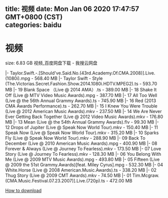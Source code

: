 
title: 视频
date: Mon Jan 06 2020 17:47:57 GMT+0800 (CST)    
categories: baidu
---

# 视频
size: 6.83 GB
 视频_百度网盘下载 - 我搜云网盘
 
|- Taylor.Swift.-.[Should've.Said.No.(43rd.Academy.Of.CMA.2008)].Live.(1080i).mpg - 568.40 MB
|- Taylor Swift - Style (The.Victorias.Secret.Fashion.Show.2014.1080i.HDTV.MPEG2).ts - 593.70 MB
|- 19 Blank Space （Live @ 2014 AMA）.ts - 389.00 MB
|- 18 Shake It Off (Live @ MTV Video Music Awards).mpg - 387.70 MB
|- 17 All Too Well (Live @ the 56th Annual Grammy Awards).ts - 745.90 MB
|- 16 Red (2013 CMA Awards Performance).ts - 262.70 MB
|- 15 I Knew You Were Trouble (Live @ 2012 American Music Awards).mkv - 237.50 MB
|- 14 We Are Never Ever Getting Back Together (Live @ 2012 Video Music Awards).mkv - 176.80 MB
|- 13 Mean (Live @ the 54th Annual Grammy Awards).flv - 99.30 MB
|- 12 Drops of Jupiter (Live @ Speak Now World Tour).mkv - 150.40 MB
|- 11 Speak Now (Live @ Speak Now World Tour).mkv - 315.20 MB
|- 10 Sparks Fly (Live @ Speak Now World Tour).mkv - 288.90 MB
|- 09 Back To December (Live @ 2010 American Music Awards).mpg - 400.90 MB
|- 08 Forever & Always (Live @ Journey To Fearless).mkv - 173.50 MB
|- 07 Love Story (Live @ Journey To Fearless).mkv - 128.30 MB
|- 06 You Belong With Me (Live @ 2009 MTV Music Awards).mpg - 493.80 MB
|- 05 Fifteen (Live @ 2009 the 51st Grammy.Awards)[feat. Miley Cyrus].mpg - 532.30 MB
|- 04 White.Horse (Live @ 2008 American.Music.Awards).ts - 338.20 MB
|- 02 Thug Story (Live @ 2009 CMT Awards).mkv - 74.50 MB
|- 01 Tim.Mcgraw.(CMA.Music.Festival.07.23.2007)].Live.(720p).ts - 472.00 MB

[How to download](https://bpcam.bemobtrk.com/go/2ceec3aa-1ca2-46d6-b9ff-aaa5c184517c?jno=5470)